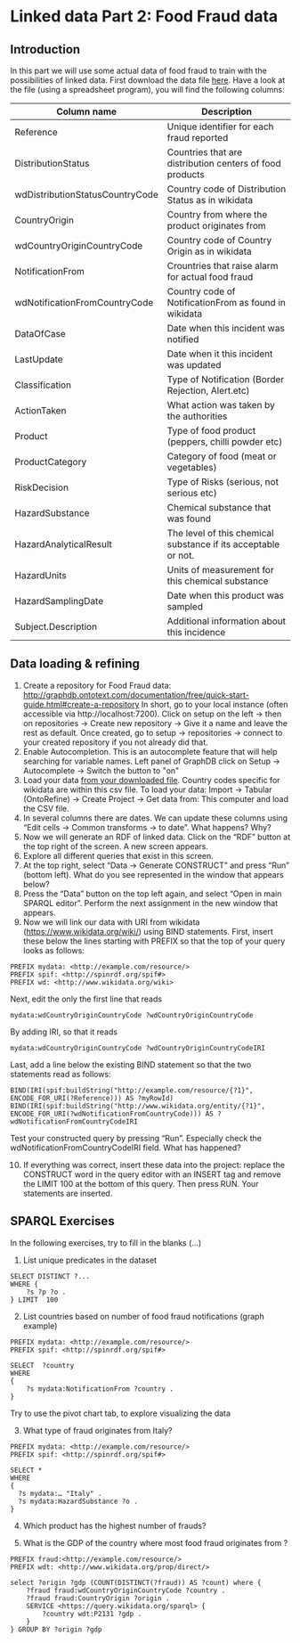 # Linked data Part 2: Food Fraud data

## Introduction

In this part we will use some actual data of food fraud to train with the possibilities of linked data. First download the data file [here](rasff_processed_adulteration_fraud.csv). Have a look at the file (using a spreadsheet program), you will find the following columns:

|Column name| Description|
|---|---|
|Reference|	Unique identifier for each fraud reported|
|DistributionStatus|	Countries that are distribution centers of food products|
|wdDistributionStatusCountryCode|	Country code of Distribution Status as in wikidata|
|CountryOrigin|	Country from where the product originates from|
|wdCountryOriginCountryCode|	Country code of Country Origin as in wikidata|
|NotificationFrom|	Crountries that raise alarm for actual food  fraud|
|wdNotificationFromCountryCode|	Country code of NotificationFrom as found in wikidata|
|DataOfCase|	Date when this incident was notified|
|LastUpdate|	Date when it this incident was updated|
|Classification|	Type of Notification (Border Rejection, Alert.etc)|
|ActionTaken|	What action was taken by the authorities|
|Product|	Type of food product (peppers, chilli powder etc)|
|ProductCategory|	Category of food (meat or vegetables)|
|RiskDecision|	Type of Risks (serious, not serious etc)|
|HazardSubstance|	Chemical substance that was found|
|HazardAnalyticalResult|	The level of this chemical substance if its acceptable or not.|
|HazardUnits|	Units of measurement for this chemical substance|
|HazardSamplingDate|	Date when this product was sampled|
|Subject.Description|	Additional information about this incidence|

## Data loading & refining
1.	Create a repository for Food Fraud data: http://graphdb.ontotext.com/documentation/free/quick-start-guide.html#create-a-repository
In short, go to your local instance (often accessible via http://localhost:7200). Click on setup on the left -> then on repositories -> Create new repository -> Give it a name and leave the rest as default.
Once created, go to setup -> repositories -> connect to your created repository if you not already did that.
2.	Enable Autocompletion. This is an autocomplete feature that will help searching for variable names.
       Left panel of GraphDB click on Setup -> Autocomplete -> Switch the button to "on"
3.	Load your data [from your downloaded file](rasff_processed_aulteration_fraud.csv).
Country codes specific for wikidata are within this csv file.
To load your data: Import -> Tabular (OntoRefine) -> Create Project -> Get data from: This computer and load the CSV file.
4.	In several columns there are dates. We can update these columns using “Edit cells -> Common transforms -> to date”. What happens? Why?
5.	Now we will generate an RDF of linked data. Click on the “RDF” button at the top right of the screen. A new screen appears.
6.	Explore all different queries that exist in this screen.
7.	At the top right, select “Data -> Generate CONSTRUCT” and press “Run” (bottom left). What do you see represented in the window that appears below?
8.	Press the “Data” button on the top left again, and select “Open in main SPARQL editor”. Perform the next assignment in the new window that appears.
9.	Now we will link our data with URI from wikidata (https://www.wikidata.org/wiki/) using BIND statements. First, insert these below the lines starting with PREFIX so that the top of your query looks as follows:

```
PREFIX mydata: <http://example.com/resource/>
PREFIX spif: <http://spinrdf.org/spif#>
PREFIX wd: <http://www.wikidata.org/wiki>
```

Next, edit the only the first line that reads
```
mydata:wdCountryOriginCountryCode ?wdCountryOriginCountryCode
```
By adding IRI, so that it reads
```
mydata:wdCountryOriginCountryCode ?wdCountryOriginCountryCodeIRI
```
Last, add a line below the existing BIND statement so that the two statements read as follows:
```
BIND(IRI(spif:buildString("http://example.com/resource/{?1}", ENCODE_FOR_URI(?Reference))) AS ?myRowId)
BIND(IRI(spif:buildString("http://www.wikidata.org/entity/{?1}", ENCODE_FOR_URI(?wdNotificationFromCountryCode))) AS ?wdNotificationFromCountryCodeIRI
```
Test your constructed query by pressing “Run”. Especially check the wdNotificationFromCountryCodeIRI field. What has happened?

10.	If everything was correct, insert these data into the project: replace the CONSTRUCT word in the query editor with an INSERT tag and remove the LIMIT 100 at the bottom of this query. Then press RUN. Your statements are inserted.

## SPARQL Exercises
In the following exercises, try to fill in the blanks (…)

1. List unique predicates in the dataset

```
SELECT DISTINCT ?...
WHERE {
    ?s ?p ?o .
} LIMIT  100
```

2. List countries based on number of food fraud notifications (graph example)

```
PREFIX mydata: <http://example.com/resource/>
PREFIX spif: <http://spinrdf.org/spif#>

SELECT  ?country 
WHERE
{
    ?s mydata:NotificationFrom ?country .
} 
```
Try to use the pivot chart tab, to explore visualizing the data

3. What type of fraud originates from Italy?

```
PREFIX mydata: <http://example.com/resource/>
PREFIX spif: <http://spinrdf.org/spif#>

SELECT *
WHERE
{
  ?s mydata:… "Italy" .
  ?s mydata:HazardSubstance ?o .
} 
```

4. Which product has the highest number of frauds?

5. What is the GDP of the country where most food fraud originates from ?
```
PREFIX fraud:<http://example.com/resource/>
PREFIX wdt: <http://www.wikidata.org/prop/direct/>
 
select ?origin ?gdp (COUNT(DISTINCT(?fraud)) AS ?count) where { 
    ?fraud fraud:wdCountryOriginCountryCode ?country .
    ?fraud fraud:CountryOrigin ?origin .
    SERVICE <https://query.wikidata.org/sparql> {
        ?country wdt:P2131 ?gdp .        
    }
} GROUP BY ?origin ?gdp
```






